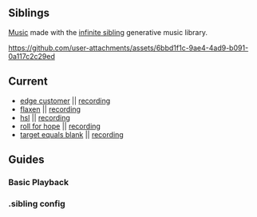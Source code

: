 ## Siblings

[Music](https://pparocza.github.io/siblings/) made with the [infinite sibling](https://github.com/pparocza/infinite_sibling) generative music library.

https://github.com/user-attachments/assets/6bbd1f1c-9ae4-4ad9-b091-0a117c2c29ed

## Current

- [edge customer](https://pparocza.github.io/siblings/?sibling=edgecustomer) || [recording](https://www.youtube.com/watch?v=U9v7bDEuGAM) <br>
- [flaxen](https://pparocza.github.io/siblings/?sibling=flaxen) || [recording](https://www.youtube.com/watch?v=g3urZKKAQfk) <br>
- [hsl](https://pparocza.github.io/siblings/?sibling=hsl) || [recording](https://www.youtube.com/watch?v=6FQb8omKBcc) <br>
- [roll for hope](https://pparocza.github.io/siblings/?sibling=rollforhope) || [recording](https://www.youtube.com/watch?v=F6ZkJwyukF4) <br>
- [target equals blank](https://pparocza.github.io/siblings/?sibling=targetequalsblank) || [recording](https://www.youtube.com/watch?v=U2_uXzbk37M) <br>

## Guides

### Basic Playback

<video src="https://github.com/user-attachments/assets/2aaec845-d15e-4813-bf9c-1f3648977ef1" width="320" height="240" controls hidden></video>

### .sibling config

<video src="https://github.com/user-attachments/assets/73fe40db-5e5c-4154-841b-8312cce9a242" width="320" height="240" controls hidden></video>
